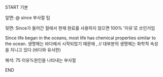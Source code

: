 START
기본

앞면:
@ since 부사절 팁


뒷면:
Since가 들어간 절에서
현재 완료를 사용하지 않으면 100% '이유'로 쓰인거임

Since life began in the oceans, most life has chemical properties similar to the ocean.
생명체는 바다에서 시작되었기 때문에 , // 대부분의 생명체는 화학적 속성을 지니고 있다 (바다와 유사한)


해석:
75 이유%원인을 나타내는 부사절
<!--ID: 1696324187964-->
END